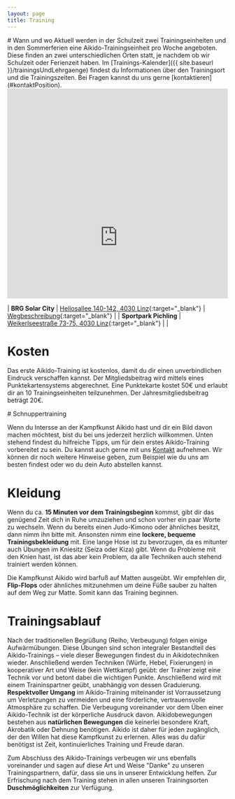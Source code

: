 ```yaml
---
layout: page
title: Training
---
```


<div class="container block" markdown="1">
<div class="row">
<div class="col" markdown="1">
# Wann und wo
Aktuell werden in der Schulzeit zwei Trainingseinheiten und in den Sommerferien eine Aikido-Trainingseinheit pro Woche angeboten. Diese finden an zwei unterschiedlichen Orten statt, je nachdem ob wir Schulzeit oder Ferienzeit haben. Im [Trainings-Kalender]({{ site.baseurl }}/trainingsUndLehrgaenge) findest du Informationen über den Trainingsort und die Trainingszeiten. Bei Fragen kannst du uns gerne [kontaktieren](#kontaktPosition).

<div style="width: 100%; overflow: hidden; height: 480px;">
<!--
<iframe src="https://www.google.com/maps/d/embed?mid=1OIoleZmsnFjgnRor_2qF2PnTd1qx9t9e" width="100%" height="780px" frameborder="0" style="margin-top: -50px;"></iframe>
-->
<iframe src="https://www.google.com/maps/d/embed?mid=1FaREw3yb-k2IqrDPJsFljkuYYraBZVYo" width="100%" height="780px" frameborder="0" style="margin-top: -50px;"></iframe>
</div>

| **BRG Solar City** | [Heliosallee 140-142, 4030 Linz](https://www.google.at/maps/dir//48.2552757,14.360738/@48.2552113,14.3599065,18z/data=!4m2!4m1!3e0?hl=de){:target="_blank"} | [Wegbeschreibung](https://www.google.at/maps/dir/48.2565,14.3621667/48.255253,14.3610156/@48.2559553,14.3599123,596m/am=t/data=!3m2!1e3!4b1){:target="_blank"} |
| **Sportpark Pichling** | [Weikerlseestraße 73-75, 4030 Linz](https://goo.gl/maps/y5o5E9E66BfYRFrs6){:target="_blank"} | |

<!--
| **Sportpark Lissfeld** | [Hausleitnerweg 105, 4020 Linz](https://www.google.at/maps/place/Sportpark+Lissfeld/@48.2680788,14.2958579,17z/data=!4m5!3m4!1s0x0:0x5078978453af212!8m2!3d48.2680835!4d14.297656){:target="_blank"} | |
-->

# Kosten
Das erste Aikido-Training ist kostenlos, damit du dir einen unverbindlichen Eindruck verschaffen kannst.
Der Mitgliedsbeitrag wird mittels eines Punktekartensystems abgerechnet. Eine Punktekarte kostet 50€ und erlaubt dir an 10 Trainingseinheiten teilzunehmen.
Der Jahresmitgliedsbeitrag beträgt 20€.
</div>
</div>
<div class="row" id="erstesTraining">
<div class="col" markdown="1">
# Schnuppertraining

Wenn du Intersse an der Kampfkunst Aikido hast und dir ein Bild davon machen möchtest, bist du bei uns jederzeit herzlich willkommen. Unten stehend findest du hilfreiche Tipps, um für dein erstes Aikido-Training vorbereitet zu sein. Du kannst auch gerne mit uns [Kontakt](#kontaktPosition) aufnehmen. Wir können dir noch weitere Hinweise geben, zum Beispiel wie du uns am besten findest oder wo du dein Auto abstellen kannst.

# Kleidung

Wenn du ca. **15 Minuten vor dem Trainingsbeginn** kommst, gibt dir das genügend Zeit dich in Ruhe umzuziehen und schon vorher ein paar Worte zu wechseln. Wenn du bereits einen Judo-Kimono oder ähnliches besitzt, dann nimm ihn bitte mit. Ansonsten nimm eine **lockere, bequeme Trainingsbekleidung** mit. Eine lange Hose ist zu bevorzugen, da es mitunter auch Übungen im Kniesitz (Seiza oder Kiza) gibt. Wenn du Probleme mit den Knien hast, ist das aber kein Problem, da alle Techniken auch stehend trainiert werden können.

Die Kampfkunst Aikido wird barfuß auf Matten ausgeübt. Wir empfehlen dir, **Flip-Flops** oder ähnliches mitzunehmen um deine Füße sauber zu halten auf dem Weg zur Matte. Somit kann das Training beginnen.

# Trainingsablauf

Nach der traditionellen Begrüßung (Reiho, Verbeugung) folgen einige Aufwärmübungen. Diese Übungen sind schon integraler Bestandteil des Aikido-Trainings – viele dieser Bewegungen findest du in Aikidotechniken wieder. Anschließend werden Techniken (Würfe, Hebel, Fixierungen) in kooperativer Art und Weise (kein Wettkampf) geübt: der Trainer zeigt eine Technik vor und betont dabei die wichtigen Punkte. Anschließend wird mit einem Traininspartner geübt, unabhängig von dessen Graduierung. **Respektvoller Umgang** im Aikido-Training miteinander ist Vorraussetzung um Verletzungen zu vermeiden und eine förderliche, vertrauensvolle Atmosphäre zu schaffen. Die Verbeugung voreinander vor dem Üben einer Aikido-Technik ist der körperliche Ausdruck davon.
Aikidobewegungen bestehen aus **natürlichen Bewegungen** die keinerlei besondere Kraft, Akrobatik oder Dehnung benötigen. Aikido ist daher für jeden zugänglich, der den Willen hat diese Kampfkunst zu erlernen. Alles was du dafür benötigst ist Zeit, kontinuierliches Training und Freude daran.

Zum Abschluss des Aikido-Trainings verbeugen wir uns ebenfalls voreinander und sagen auf diese Art und Weise "Danke" zu unseren Trainingspartnern, dafür, dass sie uns in unserer Entwicklung helfen. Zur Erfrischung nach dem Training stehen in allen unseren Trainingsorten **Duschmöglichkeiten** zur Verfügung.
</div>
</div>
</div>